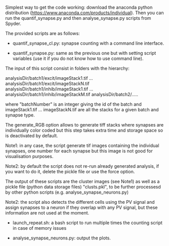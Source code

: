 Simplest way to get the code working: download the anaconda python
distribution (https://www.anaconda.com/products/individual). Then you
can run the quantif_synapse.py and then analyse_synapse.py scripts
from Spyder.

The provided scripts are as follows:

* quantif_synapse_cl.py: synapse counting with a command line interface.

* quantif_synapse.py: same as the previous one but with setting script
	variables (use it if you do not know how to use command line).

The input of this script consist in folders with the hierarchy:

analysisDir/batch1/excit/imageStack1.tif
...
analysisDir/batch1/excit/imageStackN.tif
analysisDir/batch1/inhib/imageStack1.tif
...
analysisDir/batch1/inhib/imageStackM.tif
analysisDir/batch2/.....

where "batchNumber" is an integer giving the id of the batch and
imageStack1.tif ... imageStackN.tif are all the stacks for a given
batch and synapse type.

The generate_RGB option allows to generate tiff stacks where synapses
are individually color coded but this step takes extra time and
storage space so is deactivated by default.

Note1: in any case, the script generate tif images containing the
individual synapses, one number for each synapse but this image is not
good for visualisation purposes.

Note2: by default the script does not re-run already generated
analysis, if you want to do it, delete the pickle file or use the
force option.

The output of these scripts are the cluster images (see Note1) as well
as a pickle file (python data storage files) "clusts.pkl", to be
further processesd by other python scripts
(e.g. analyse_synapse_neurons.py)

Note2: the script also detects the different cells using the PV signal
and assign synapses to a neuron if they overlap with any PV signal,
but these information are not used at the moment.


* launch_repeat.sh: a bash script to run multiple times the counting
	script in case of memory issues

* analyse_synapse_neurons.py: output the plots.

